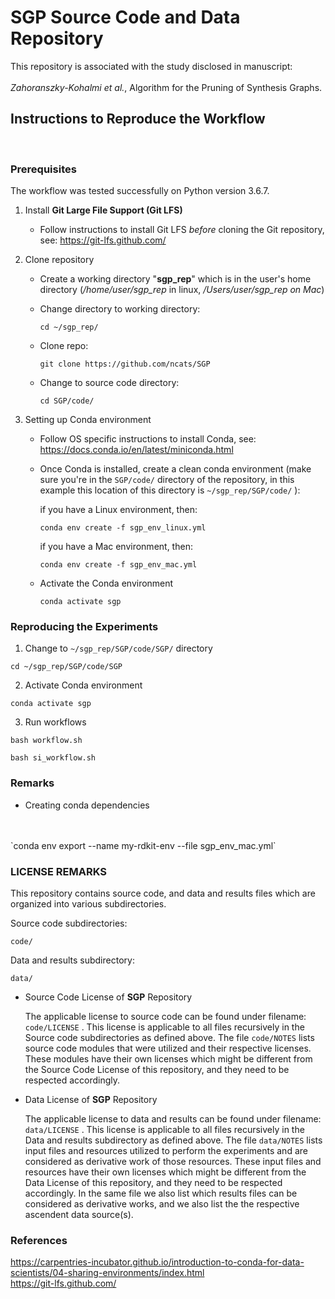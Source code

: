 # SGP Source Code and Data Repository


This repository is associated with the study disclosed in manuscript:
<BR>
<BR>
*Zahoranszky-Kohalmi et al.*, Algorithm for the Pruning of Synthesis Graphs. 


## Instructions to Reproduce the Workflow 
<BR>


### Prerequisites

The workflow was tested successfully on Python version 3.6.7.

1. Install **Git Large File Support (Git LFS)**


	- Follow instructions to install Git LFS *before* cloning the Git repository, see: https://git-lfs.github.com/




2. Clone repository

	- Create a working directory "**sgp_rep**" which is in the user's home directory 
	(*/home/user/sgp_rep* in linux, */Users/user/sgp_rep on Mac*)

	- Change directory to working directory:

		`cd ~/sgp_rep/`


	- Clone repo:


		`git clone https://github.com/ncats/SGP`

	- Change to source code directory:

		`cd SGP/code/`




3. Setting up Conda environment

	- Follow OS specific instructions to install Conda, see: https://docs.conda.io/en/latest/miniconda.html

	- Once Conda is installed, create a clean conda environment (make sure you're in the `SGP/code/` directory of the repository, in this example this location of this directory is `~/sgp_rep/SGP/code/` ):

		if you have a Linux environment, then:

		`conda env create -f sgp_env_linux.yml`


		if you have a Mac environment, then:

		`conda env create -f sgp_env_mac.yml`



	- Activate the Conda environment

		`conda activate sgp`


### Reproducing the Experiments

1. Change to `~/sgp_rep/SGP/code/SGP/` directory

`cd ~/sgp_rep/SGP/code/SGP`

2. Activate Conda environment

`conda activate sgp`

3. Run workflows


`bash workflow.sh`

`bash si_workflow.sh`


### Remarks


- Creating conda dependencies
<BR>
<BR>
`conda env export --name my-rdkit-env --file sgp_env_mac.yml`





### LICENSE REMARKS


This repository contains source code, and data and results files which are organized into various subdirectories.

Source code subdirectories:

`code/`


Data and results subdirectory:

`data/`


- Source Code License of **SGP** Repository

	The applicable license to source code can be found under filename: `code/LICENSE` . This license is applicable to all files recursively in the Source code subdirectories as defined above. The file `code/NOTES` lists source code modules that were utilized and their respective licenses. These modules have their own licenses which might be different from the Source Code License of this repository, and they need to be respected accordingly.

- Data License of **SGP** Repository

	The applicable license to data and results can be found under filename: `data/LICENSE` . This license is applicable to all files recursively in the Data and results subdirectory as defined above. The file `data/NOTES` lists input files and resources utilized to perform the experiments and are considered as derivative work of those resources. These input files and resources have their own licenses which might be different from the Data License of this repository, and they need to be respected accordingly. In the same file we also list which results files can be considered as derivative works, and we also list the the respective ascendent data source(s).




### References

https://carpentries-incubator.github.io/introduction-to-conda-for-data-scientists/04-sharing-environments/index.html
<BR>
https://git-lfs.github.com/





	
	


